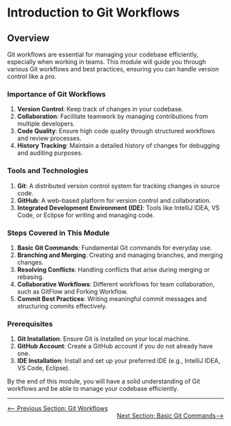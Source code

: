 # Introduction to Git Workflows

## Overview

Git workflows are essential for managing your codebase efficiently, especially when working in teams. This module will guide you through various Git workflows and best practices, ensuring you can handle version control like a pro.

### Importance of Git Workflows

1. **Version Control**: Keep track of changes in your codebase.
2. **Collaboration**: Facilitate teamwork by managing contributions from multiple developers.
3. **Code Quality**: Ensure high code quality through structured workflows and review processes.
4. **History Tracking**: Maintain a detailed history of changes for debugging and auditing purposes.

### Tools and Technologies

1. **Git**: A distributed version control system for tracking changes in source code.
2. **GitHub**: A web-based platform for version control and collaboration.
3. **Integrated Development Environment (IDE)**: Tools like IntelliJ IDEA, VS Code, or Eclipse for writing and managing code.

### Steps Covered in This Module

1. **Basic Git Commands**: Fundamental Git commands for everyday use.
2. **Branching and Merging**: Creating and managing branches, and merging changes.
3. **Resolving Conflicts**: Handling conflicts that arise during merging or rebasing.
4. **Collaborative Workflows**: Different workflows for team collaboration, such as GitFlow and Forking Workflow.
5. **Commit Best Practices**: Writing meaningful commit messages and structuring commits effectively.

### Prerequisites

1. **Git Installation**: Ensure Git is installed on your local machine.
2. **GitHub Account**: Create a GitHub account if you do not already have one.
3. **IDE Installation**: Install and set up your preferred IDE (e.g., IntelliJ IDEA, VS Code, Eclipse).

By the end of this module, you will have a solid understanding of Git workflows and be able to manage your codebase efficiently.

---

<div style="width: 100%">
<a href='index.md'><-- Previous Section: Git Workflows</a>
<div align="right"><a href='basic-git-commands.md'>Next Section: Basic Git Commands--></a></div>
</div>

